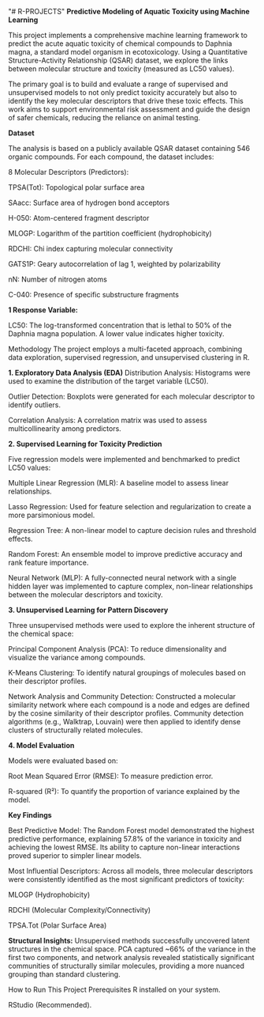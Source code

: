 "# R-PROJECTS" 
**Predictive Modeling of Aquatic Toxicity using Machine Learning**




This project implements a comprehensive machine learning framework to predict the acute aquatic toxicity of chemical compounds to Daphnia magna, a standard model organism in ecotoxicology. Using a Quantitative Structure-Activity Relationship (QSAR) dataset, we explore the links between molecular structure and toxicity (measured as LC50 values).

The primary goal is to build and evaluate a range of supervised and unsupervised models to not only predict toxicity accurately but also to identify the key molecular descriptors that drive these toxic effects. This work aims to support environmental risk assessment and guide the design of safer chemicals, reducing the reliance on animal testing.

**Dataset**


The analysis is based on a publicly available QSAR dataset containing 546 organic compounds. For each compound, the dataset includes:

8 Molecular Descriptors (Predictors):

TPSA(Tot): Topological polar surface area

SAacc: Surface area of hydrogen bond acceptors

H-050: Atom-centered fragment descriptor

MLOGP: Logarithm of the partition coefficient (hydrophobicity)

RDCHI: Chi index capturing molecular connectivity

GATS1P: Geary autocorrelation of lag 1, weighted by polarizability

nN: Number of nitrogen atoms

C-040: Presence of specific substructure fragments

**1 Response Variable:**



LC50: The log-transformed concentration that is lethal to 50% of the Daphnia magna population. A lower value indicates higher toxicity.

Methodology
The project employs a multi-faceted approach, combining data exploration, supervised regression, and unsupervised clustering in R.

**1. Exploratory Data Analysis (EDA)**
Distribution Analysis: Histograms were used to examine the distribution of the target variable (LC50).

Outlier Detection: Boxplots were generated for each molecular descriptor to identify outliers.

Correlation Analysis: A correlation matrix was used to assess multicollinearity among predictors.

**2. Supervised Learning for Toxicity Prediction**


Five regression models were implemented and benchmarked to predict LC50 values:

Multiple Linear Regression (MLR): A baseline model to assess linear relationships.

Lasso Regression: Used for feature selection and regularization to create a more parsimonious model.

Regression Tree: A non-linear model to capture decision rules and threshold effects.

Random Forest: An ensemble model to improve predictive accuracy and rank feature importance.

Neural Network (MLP): A fully-connected neural network with a single hidden layer was implemented to capture complex, non-linear relationships between the molecular descriptors and toxicity.

**3. Unsupervised Learning for Pattern Discovery**


Three unsupervised methods were used to explore the inherent structure of the chemical space:

Principal Component Analysis (PCA): To reduce dimensionality and visualize the variance among compounds.

K-Means Clustering: To identify natural groupings of molecules based on their descriptor profiles.

Network Analysis and Community Detection: Constructed a molecular similarity network where each compound is a node and edges are defined by the cosine similarity of their descriptor profiles. Community detection algorithms (e.g., Walktrap, Louvain) were then applied to identify dense clusters of structurally related molecules.

**4. Model Evaluation**


Models were evaluated based on:

Root Mean Squared Error (RMSE): To measure prediction error.

R-squared (R²): To quantify the proportion of variance explained by the model.

**Key Findings**


Best Predictive Model: The Random Forest model demonstrated the highest predictive performance, explaining 57.8% of the variance in toxicity and achieving the lowest RMSE. Its ability to capture non-linear interactions proved superior to simpler linear models.

Most Influential Descriptors: Across all models, three molecular descriptors were consistently identified as the most significant predictors of toxicity:

MLOGP (Hydrophobicity)

RDCHI (Molecular Complexity/Connectivity)

TPSA.Tot (Polar Surface Area)

**Structural Insights:** Unsupervised methods successfully uncovered latent structures in the chemical space. PCA captured ~66% of the variance in the first two components, and network analysis revealed statistically significant communities of structurally similar molecules, providing a more nuanced grouping than standard clustering.

How to Run This Project
Prerequisites
R installed on your system.

RStudio (Recommended).
